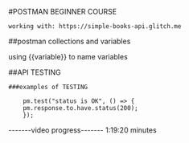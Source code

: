 #POSTMAN BEGINNER COURSE

    working with: https://simple-books-api.glitch.me  

##postman collections and variables

using  {{variable}} to name variables

##API TESTING
 
    ###examples of TESTING

        pm.test("status is OK", () => {
        pm.response.to.have.status(200);
        });


-------video progress-------
1:19:20 minutes